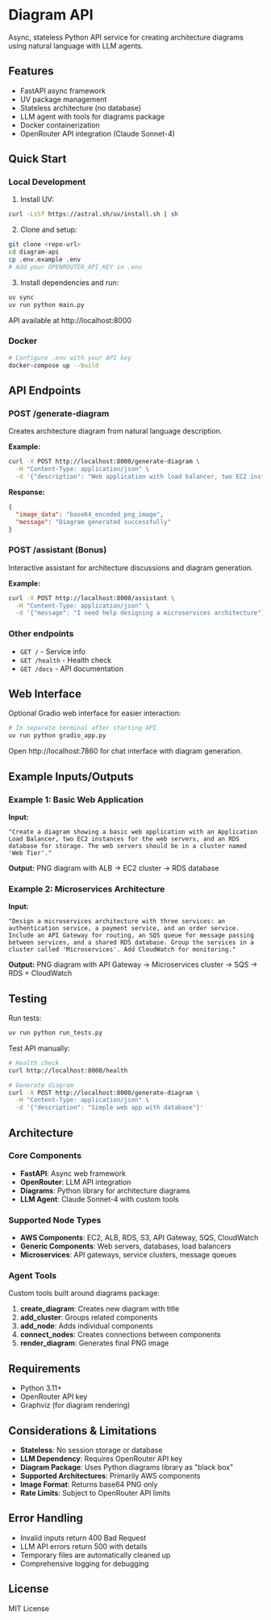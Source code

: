 # Diagram API

Async, stateless Python API service for creating architecture diagrams using natural language with LLM agents.

## Features

- FastAPI async framework
- UV package management
- Stateless architecture (no database)
- LLM agent with tools for diagrams package
- Docker containerization
- OpenRouter API integration (Claude Sonnet-4)

## Quick Start

### Local Development

1. Install UV:
```bash
curl -LsSf https://astral.sh/uv/install.sh | sh
```

2. Clone and setup:
```bash
git clone <repo-url>
cd diagram-api
cp .env.example .env
# Add your OPENROUTER_API_KEY in .env
```

3. Install dependencies and run:
```bash
uv sync
uv run python main.py
```

API available at http://localhost:8000

### Docker

```bash
# Configure .env with your API key
docker-compose up --build
```

## API Endpoints

### POST /generate-diagram
Creates architecture diagram from natural language description.

**Example:**
```bash
curl -X POST http://localhost:8000/generate-diagram \
  -H "Content-Type: application/json" \
  -d '{"description": "Web application with load balancer, two EC2 instances, and RDS database"}'
```

**Response:**
```json
{
  "image_data": "base64_encoded_png_image",
  "message": "Diagram generated successfully"
}
```

### POST /assistant (Bonus)
Interactive assistant for architecture discussions and diagram generation.

**Example:**
```bash
curl -X POST http://localhost:8000/assistant \
  -H "Content-Type: application/json" \
  -d '{"message": "I need help designing a microservices architecture"}'
```

### Other endpoints
- `GET /` - Service info
- `GET /health` - Health check
- `GET /docs` - API documentation

## Web Interface

Optional Gradio web interface for easier interaction:

```bash
# In separate terminal after starting API
uv run python gradio_app.py
```

Open http://localhost:7860 for chat interface with diagram generation.

## Example Inputs/Outputs

### Example 1: Basic Web Application
**Input:** 
```
"Create a diagram showing a basic web application with an Application Load Balancer, two EC2 instances for the web servers, and an RDS database for storage. The web servers should be in a cluster named 'Web Tier'."
```

**Output:** PNG diagram with ALB → EC2 cluster → RDS database

### Example 2: Microservices Architecture  
**Input:**
```
"Design a microservices architecture with three services: an authentication service, a payment service, and an order service. Include an API Gateway for routing, an SQS queue for message passing between services, and a shared RDS database. Group the services in a cluster called 'Microservices'. Add CloudWatch for monitoring."
```

**Output:** PNG diagram with API Gateway → Microservices cluster → SQS → RDS + CloudWatch

## Testing

Run tests:
```bash
uv run python run_tests.py
```

Test API manually:
```bash
# Health check
curl http://localhost:8000/health

# Generate diagram
curl -X POST http://localhost:8000/generate-diagram \
  -H "Content-Type: application/json" \
  -d '{"description": "Simple web app with database"}'
```

## Architecture

### Core Components
- **FastAPI**: Async web framework
- **OpenRouter**: LLM API integration  
- **Diagrams**: Python library for architecture diagrams
- **LLM Agent**: Claude Sonnet-4 with custom tools

### Supported Node Types
- **AWS Components**: EC2, ALB, RDS, S3, API Gateway, SQS, CloudWatch
- **Generic Components**: Web servers, databases, load balancers
- **Microservices**: API gateways, service clusters, message queues

### Agent Tools
Custom tools built around diagrams package:
1. **create_diagram**: Creates new diagram with title
2. **add_cluster**: Groups related components
3. **add_node**: Adds individual components
4. **connect_nodes**: Creates connections between components
5. **render_diagram**: Generates final PNG image

## Requirements

- Python 3.11+
- OpenRouter API key
- Graphviz (for diagram rendering)

## Considerations & Limitations

- **Stateless**: No session storage or database
- **LLM Dependency**: Requires OpenRouter API key
- **Diagram Package**: Uses Python diagrams library as "black box"
- **Supported Architectures**: Primarily AWS components
- **Image Format**: Returns base64 PNG only
- **Rate Limits**: Subject to OpenRouter API limits

## Error Handling

- Invalid inputs return 400 Bad Request
- LLM API errors return 500 with details  
- Temporary files are automatically cleaned up
- Comprehensive logging for debugging

## License

MIT License